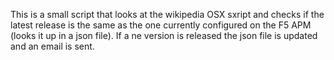This is a small script that looks at the wikipedia OSX sxript and checks if the latest release is the same as the one currently configured on the F5 APM
(looks it up in a json file). If a ne version is released the json file is updated and an email is sent.
